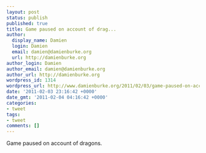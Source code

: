 ```yaml
---
layout: post
status: publish
published: true
title: Game paused on account of drag...
author:
  display_name: Damien
  login: Damien
  email: damien@damienburke.org
  url: http://damienburke.org
author_login: Damien
author_email: damien@damienburke.org
author_url: http://damienburke.org
wordpress_id: 1314
wordpress_url: http://www.damienburke.org/2011/02/03/game-paused-on-account-of-drag/
date: '2011-02-03 23:16:42 +0000'
date_gmt: '2011-02-04 04:16:42 +0000'
categories:
- tweet
tags:
- tweet
comments: []
---
```

<p>Game paused on account of dragons.</p>
